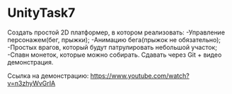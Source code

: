 # UnityTask7
Создать простой 2D платформер, в котором реализовать:
-Управление персонажем(бег, прыжки);
-Анимацию бега(прыжок не обязательно);
-Простых врагов, который будут патрулировать небольшой участок;
-Спавн монеток, которые можно собирать.
Сдавать через Git + видео демонстрация.

Ссылка на демонстрацию: https://www.youtube.com/watch?v=n3zhyWvGrIA
